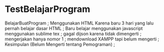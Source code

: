 # TestBelajarProgram
BelajarBuatProgram ;
Menggunakan HTML Karena baru 3 hari yang lalu pernah belajar dasar HTML ;
Baru belajar menggunakan javascript menggunakan sublime tex ;
gagal dijson karena tidak dimengerti ;
mengerjakan hanya nomor 1 ;
mendownload XAMPP tapi belum mengerti ; 
Kesimpulan (Belum Mengerti tentang Pemograman) ;

